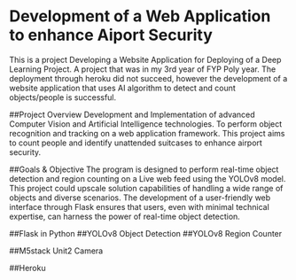 # Development of a Web Application to enhance Aiport Security
This is a project Developing a Website Application for Deploying of a Deep Learning Project. A project that was in my 
3rd year of FYP Poly year. The deployment through heroku did not succeed, however the development of a website 
application that uses AI algorithm to detect and count objects/people is successful.

##Project Overview
Development and Implementation of advanced Computer Vision and Artificial Intelligence technologies. To perform object 
recognition and tracking on a web application framework. This project aims to count people and identify unattended 
suitcases to enhance airport security. 

##Goals & Objective
The program is designed to perform real-time object detection and region counting on a Live web feed using the YOLOv8 
model. This project could upscale solution capabilities of handling a wide range of objects and diverse scenarios. 
The development of a user-friendly web interface through Flask ensures that users, even with minimal technical 
expertise, can harness the power of real-time object detection.

##Flask in Python
##YOLOv8 Object Detection 
##YOLOv8 Region Counter 

##M5stack Unit2 Camera

##Heroku



